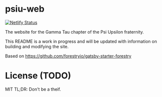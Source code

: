 # psiu-web

[![Netlify Status](https://api.netlify.com/api/v1/badges/80f9b837-7ec4-4acd-b3fd-511fb49cdf6a/deploy-status)](https://app.netlify.com/sites/psiu-staging/deploys)

The website for the Gamma Tau chapter of the Psi Upsilon fraternity.

This README is a work in progress and will be updated with information on
building and modifying the site.

Based on https://github.com/forestryio/gatsby-starter-forestry

# License (TODO)

MIT
TL;DR: Don't be a theif.
